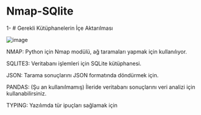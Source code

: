 # Nmap-SQlite

1- # Gerekli Kütüphanelerin İçe Aktarılması

![image](https://github.com/user-attachments/assets/ce885720-230f-4acb-8638-d491fdb55927)


NMAP: Python için Nmap modülü, ağ taramaları yapmak için kullanılıyor.

SQLITE3: Veritabanı işlemleri için SQLite kütüphanesi.

JSON: Tarama sonuçlarını JSON formatında döndürmek için.

PANDAS: (Şu an kullanılmamış) İleride veritabanı sonuçlarını veri analizi için kullanabilirsiniz.

TYPING: Yazılımda tür ipuçları sağlamak için
